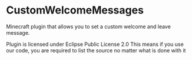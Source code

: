 # CustomWelcomeMessages
Minecraft plugin that allows you to set a custom welcome and leave message.



Plugin is licensed under Eclipse Public License 2.0
This means if you use our code, you are required to list the source no matter what is done with it

